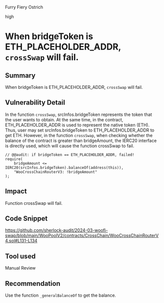 Furry Fiery Ostrich

high

# When bridgeToken is ETH_PLACEHOLDER_ADDR, `crossSwap` will fail.

## Summary

When bridgeToken is ETH_PLACEHOLDER_ADDR, `crossSwap` will fail.

## Vulnerability Detail

In the function `crossSwap`, srcInfos.bridgeToken represents the token that the user wants to obtain. At the same time, in the contract, ETH_PLACEHOLDER_ADDR is used to represent the native token (ETH). Thus, user may set srcInfos.bridgeToken to ETH_PLACEHOLDER_ADDR to get ETH. However, in the function `crossSwap`, when checking whether the balance of the contract is greater than bridgeAmount, the IERC20 interface is directly used, which will cause the function crossSwap to fail.

```solidity
// @@audit: if bridgeToken == ETH_PLACEHOLDER_ADDR, failed!
require(
    bridgeAmount <= IERC20(srcInfos.bridgeToken).balanceOf(address(this)),
    "WooCrossChainRouterV3: !bridgeAmount"
);
```

## Impact

Function crossSwap will fail. 

## Code Snippet

https://github.com/sherlock-audit/2024-03-woofi-swap/blob/main/WooPoolV2/contracts/CrossChain/WooCrossChainRouterV4.sol#L131-L134

## Tool used

Manual Review

## Recommendation

Use the function `_generalBalanceOf` to get the balance.